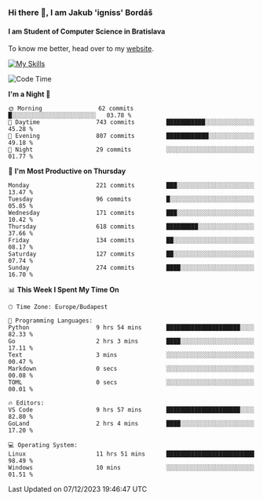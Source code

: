 ### Hi there 👋, I am Jakub 'igniss' Bordáš

#### I am Student of Computer Science in Bratislava
To know me better, head over to my [website](https://bordas.sk).

[![My Skills](https://skillicons.dev/icons?i=js,html,css,figma,svelte,java,kotlin,python,postgresql,typescript,nest,nodejs)](https://bordas.sk)


<!--START_SECTION:waka-->
![Code Time](http://img.shields.io/badge/Code%20Time-1%2C304%20hrs%2017%20mins-blue)

**I'm a Night 🦉** 

```text
🌞 Morning                62 commits          █░░░░░░░░░░░░░░░░░░░░░░░░   03.78 % 
🌆 Daytime                743 commits         ███████████░░░░░░░░░░░░░░   45.28 % 
🌃 Evening                807 commits         ████████████░░░░░░░░░░░░░   49.18 % 
🌙 Night                  29 commits          ░░░░░░░░░░░░░░░░░░░░░░░░░   01.77 % 
```
📅 **I'm Most Productive on Thursday** 

```text
Monday                   221 commits         ███░░░░░░░░░░░░░░░░░░░░░░   13.47 % 
Tuesday                  96 commits          █░░░░░░░░░░░░░░░░░░░░░░░░   05.85 % 
Wednesday                171 commits         ███░░░░░░░░░░░░░░░░░░░░░░   10.42 % 
Thursday                 618 commits         █████████░░░░░░░░░░░░░░░░   37.66 % 
Friday                   134 commits         ██░░░░░░░░░░░░░░░░░░░░░░░   08.17 % 
Saturday                 127 commits         ██░░░░░░░░░░░░░░░░░░░░░░░   07.74 % 
Sunday                   274 commits         ████░░░░░░░░░░░░░░░░░░░░░   16.70 % 
```


📊 **This Week I Spent My Time On** 

```text
🕑︎ Time Zone: Europe/Budapest

💬 Programming Languages: 
Python                   9 hrs 54 mins       █████████████████████░░░░   82.33 % 
Go                       2 hrs 3 mins        ████░░░░░░░░░░░░░░░░░░░░░   17.11 % 
Text                     3 mins              ░░░░░░░░░░░░░░░░░░░░░░░░░   00.47 % 
Markdown                 0 secs              ░░░░░░░░░░░░░░░░░░░░░░░░░   00.08 % 
TOML                     0 secs              ░░░░░░░░░░░░░░░░░░░░░░░░░   00.01 % 

🔥 Editors: 
VS Code                  9 hrs 57 mins       █████████████████████░░░░   82.80 % 
GoLand                   2 hrs 4 mins        ████░░░░░░░░░░░░░░░░░░░░░   17.20 % 

💻 Operating System: 
Linux                    11 hrs 51 mins      █████████████████████████   98.49 % 
Windows                  10 mins             ░░░░░░░░░░░░░░░░░░░░░░░░░   01.51 % 
```


 Last Updated on 07/12/2023 19:46:47 UTC
<!--END_SECTION:waka-->
